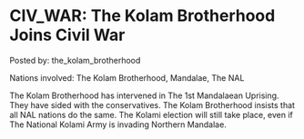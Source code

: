 # CIV_WAR: The Kolam Brotherhood Joins Civil War

Posted by: the_kolam_brotherhood

Nations involved: The Kolam Brotherhood, Mandalae, The NAL

The Kolam Brotherhood has intervened in The 1st Mandalaean Uprising. They have sided with the conservatives. The Kolam Brotherhood insists that all NAL nations do the same. The Kolami election will still take place, even if The National Kolami Army is invading Northern Mandalae. 